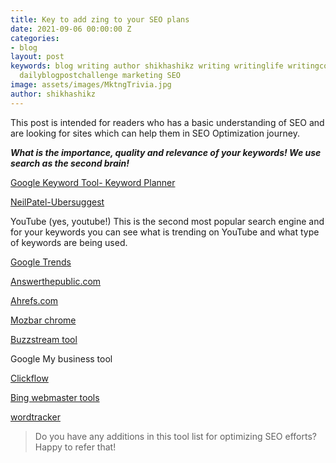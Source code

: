 ```yaml
---
title: Key to add zing to your SEO plans
date: 2021-09-06 00:00:00 Z
categories:
- blog
layout: post
keywords: blog writing author shikhashikz writing writinglife writingcommunity dailyblogpost
  dailyblogpostchallenge marketing SEO
image: assets/images/MktngTrivia.jpg
author: shikhashikz
---
```


This post is intended for readers who has a basic understanding of SEO and are looking for sites which can help them in SEO Optimization journey.

***What is the importance, quality and relevance of your keywords! We use search as the second brain!***

[Google Keyword Tool- Keyword Planner](https://ads.google.com/intl/en_in/home/tools/keyword-planner/)

[NeilPatel-Ubersuggest](https://neilpatel.com/ubersuggest/)

YouTube (yes, youtube!) This is the second most popular search engine and for your keywords you can see what is trending on YouTube and what type of keywords are being used.

[Google Trends](https://trends.google.com/trends/)

[Answerthepublic.com](https://answerthepublic.com/)

[Ahrefs.com](https://ahrefs.com/)

[Mozbar chrome](https://chrome.google.com/webstore/detail/mozbar/eakacpaijcpapndcfffdgphdiccmpknp?hl=en)

[Buzzstream tool](https://www.buzzstream.com/)

Google My business tool

[Clickflow](https://www.clickflow.com/)

[Bing webmaster tools](https://www.bing.com/webmasters/about)

[wordtracker](https://www.wordtracker.com/)

>Do you have any additions in this tool list for optimizing SEO efforts? Happy to refer that!
>

